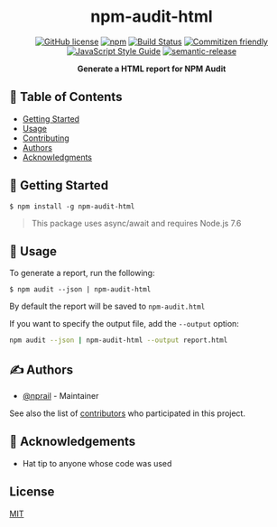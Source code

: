 <h1 align="center">npm-audit-html</h1>

<p align="center">
<a href="https://github.com/eventOneHQ/npm-audit-html/blob/master/LICENSE"><img src="https://img.shields.io/github/license/eventOneHQ/npm-audit-html.svg" alt="GitHub license"></a>
<a href="https://www.npmjs.com/package/npm-audit-html"><img src="https://img.shields.io/npm/v/npm-audit-html.svg" alt="npm"></a>
<a href="https://travis-ci.com/eventOneHQ/npm-audit-html"><img src="https://travis-ci.com/eventOneHQ/npm-audit-html.svg?branch=master" alt="Build Status"></a>
<a href="http://commitizen.github.io/cz-cli/"><img src="https://img.shields.io/badge/commitizen-friendly-brightgreen.svg" alt="Commitizen friendly"></a>
<a href="https://standardjs.com"><img src="https://img.shields.io/badge/code_style-standard-brightgreen.svg" alt="JavaScript Style Guide"></a>
<a href="https://github.com/semantic-release/semantic-release"><img src="https://img.shields.io/badge/%20%20%F0%9F%93%A6%F0%9F%9A%80-semantic--release-e10079.svg" alt="semantic-release"></a>

</p>
<p align="center"><b>Generate a HTML report for NPM Audit</b></p>

## 📝 Table of Contents

- [Getting Started](#getting_started)
- [Usage](#usage)
- [Contributing](CONTRIBUTING.md)
- [Authors](#authors)
- [Acknowledgments](#acknowledgement)

## 🏁 Getting Started <a name = "getting_started"></a>

```
$ npm install -g npm-audit-html
```

> This package uses async/await and requires Node.js 7.6

## 🎈 Usage <a name="usage"></a>

To generate a report, run the following:

```
$ npm audit --json | npm-audit-html
```

By default the report will be saved to `npm-audit.html`

If you want to specify the output file, add the `--output` option:

```bash
npm audit --json | npm-audit-html --output report.html
```

## ✍️ Authors <a name = "authors"></a>

- [@nprail](https://github.com/nprail) - Maintainer

See also the list of [contributors](https://github.com/eventOneHQ/npm-audit-html/contributors) who participated in this project.

## 🎉 Acknowledgements <a name = "acknowledgement"></a>

- Hat tip to anyone whose code was used

## License

[MIT](LICENSE)
